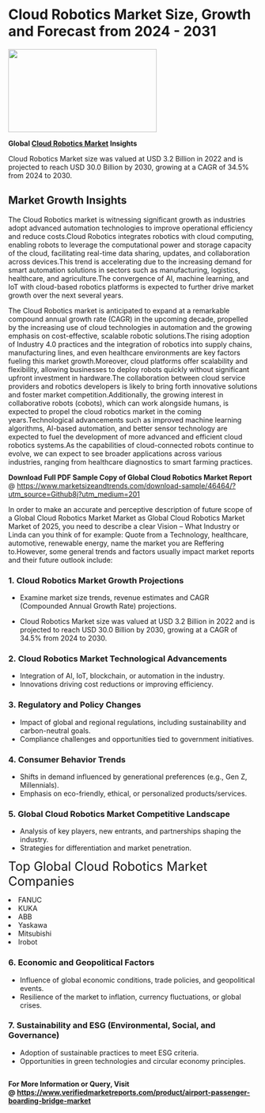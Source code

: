 <H1>Cloud Robotics Market Size, Growth and Forecast from 2024 - 2031</H1><img class="aligncenter size-medium wp-image-584254" src="https://thirdeyenews.in/wp-content/uploads/2024/09/Global-Market-Research-300x168.jpeg" alt="" width="300" height="168" /><p><strong>Global&nbsp;<a href="https://www.marketsizeandtrends.com/download-sample/46464/?utm_source=Github8j?utm_medium=201">Cloud Robotics Market</a> Insights</strong></p><p>Cloud Robotics Market size was valued at USD 3.2 Billion in 2022 and is projected to reach USD 30.0 Billion by 2030, growing at a CAGR of 34.5% from 2024 to 2030.</p><p><h2>Market Growth Insights</h2> <p>The Cloud Robotics market is witnessing significant growth as industries adopt advanced automation technologies to improve operational efficiency and reduce costs.Cloud Robotics integrates robotics with cloud computing, enabling robots to leverage the computational power and storage capacity of the cloud, facilitating real-time data sharing, updates, and collaboration across devices.This trend is accelerating due to the increasing demand for smart automation solutions in sectors such as manufacturing, logistics, healthcare, and agriculture.The convergence of AI, machine learning, and IoT with cloud-based robotics platforms is expected to further drive market growth over the next several years.</p> <p>The Cloud Robotics market is anticipated to expand at a remarkable compound annual growth rate (CAGR) in the upcoming decade, propelled by the increasing use of cloud technologies in automation and the growing emphasis on cost-effective, scalable robotic solutions.The rising adoption of Industry 4.0 practices and the integration of robotics into supply chains, manufacturing lines, and even healthcare environments are key factors fueling this market growth.Moreover, cloud platforms offer scalability and flexibility, allowing businesses to deploy robots quickly without significant upfront investment in hardware.The collaboration between cloud service providers and robotics developers is likely to bring forth innovative solutions and foster market competition.Additionally, the growing interest in collaborative robots (cobots), which can work alongside humans, is expected to propel the cloud robotics market in the coming years.Technological advancements such as improved machine learning algorithms, AI-based automation, and better sensor technology are expected to fuel the development of more advanced and efficient cloud robotics systems.As the capabilities of cloud-connected robots continue to evolve, we can expect to see broader applications across various industries, ranging from healthcare diagnostics to smart farming practices.<p><span class=""><strong>Download Full PDF Sample Copy of Global Cloud Robotics Market Report</strong> @ <a href="https://www.marketsizeandtrends.com/download-sample/46464/?utm_source=Github8j?utm_medium=201" target="_blank">https://www.marketsizeandtrends.com/download-sample/46464/?utm_source=Github8j?utm_medium=201</a></span></p><p>In order to make an accurate and perceptive description of future scope of a Global&nbsp;Cloud Robotics Market Market as Global&nbsp;Cloud Robotics Market Market of 2025, you need to describe a clear Vision &ndash; What Industry or Linda can you think of for example: Quote from a Technology, healthcare, automotive, renewable energy, name the market you are Reffering to.However, some general trends and factors usually impact market reports and their future outlook include:</p><h3>1.&nbsp;<strong>Cloud Robotics Market Growth Projections</strong></h3><ul><li>Examine market size trends, revenue estimates and CAGR (Compounded Annual Growth Rate) projections.</li><li><p>Cloud Robotics Market size was valued at USD 3.2 Billion in 2022 and is projected to reach USD 30.0 Billion by 2030, growing at a CAGR of 34.5% from 2024 to 2030.</p></li></ul><h3>2.&nbsp;<strong>Cloud Robotics Market Technological Advancements</strong></h3><ul><li>Integration of AI, IoT, blockchain, or automation in the industry.</li><li>Innovations driving cost reductions or improving efficiency.</li></ul><h3>3.&nbsp;<strong>Regulatory and Policy Changes</strong></h3><ul><li>Impact of global and regional regulations, including sustainability and carbon-neutral goals.</li><li>Compliance challenges and opportunities tied to government initiatives.</li></ul><h3>4.&nbsp;<strong>Consumer Behavior Trends</strong></h3><ul><li>Shifts in demand influenced by generational preferences (e.g., Gen Z, Millennials).</li><li>Emphasis on eco-friendly, ethical, or personalized products/services.</li></ul><h3>5.&nbsp;<strong>Global Cloud Robotics Market Competitive Landscape</strong></h3><ul><li>Analysis of key players, new entrants, and partnerships shaping the industry.</li><li>Strategies for differentiation and market penetration.</li></ul><p data-pm-slice="1 1 []"><span style="color: inherit; font-family: inherit; font-size: 25px;">Top Global Cloud Robotics Market Companies</span></p><div class="" data-test-id=""><p><li>FANUC</li><li> KUKA</li><li> ABB</li><li> Yaskawa</li><li> Mitsubishi</li><li> Irobot</li></p></div><h3>6.&nbsp;<strong>Economic and Geopolitical Factors</strong></h3><ul><li>Influence of global economic conditions, trade policies, and geopolitical events.</li><li>Resilience of the market to inflation, currency fluctuations, or global crises.</li></ul><h3>7.&nbsp;<strong>Sustainability and ESG (Environmental, Social, and Governance)</strong></h3><ul><li>Adoption of sustainable practices to meet ESG criteria.</li><li>Opportunities in green technologies and circular economy principles.</li></ul><h2><strong style="font-size: 14px;">For More Information or Query, Visit @&nbsp;</strong><a style="background-color: #ffffff; font-size: 14px;" href="https://www.marketsizeandtrends.com/report/cloud-robotics-market/" target="_blank">https://www.verifiedmarketreports.com/product/airport-passenger-boarding-bridge-market</a></h2>